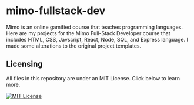 # mimo-fullstack-dev
Mimo is an online gamified course that teaches programming languages. Here are my projects for the Mimo Full-Stack Developer course that includes HTML, CSS, Javscript, React, Node, SQL, and Express language. I made some alterations to the original project templates.

## Licensing

All files in this repository are under an MIT License. Click below to learn more.

[![MIT License](https://img.shields.io/badge/License-MIT-green.svg)](https://choosealicense.com/licenses/mit/)
